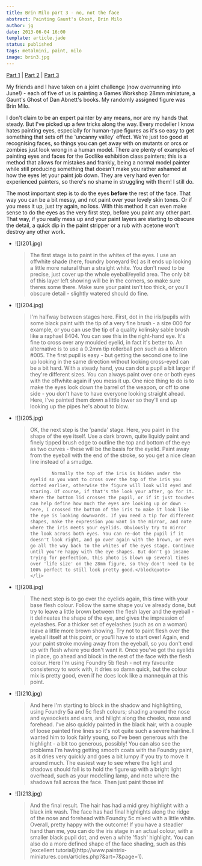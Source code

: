 ```yaml
---
title: Brin Milo part 3 - no, not the face
abstract: Painting Gaunt's Ghost, Brin Milo
author: jg
date: 2013-06-04 16:00
template: article.jade
status: published
tags: metalmini, paint, milo
image: brin3.jpg
---
```

[Part 1](../brin-milo-1/) | [Part 2](../brin-milo-2/) |  [Part 3](../brin-milo-3/)

My friends and I have taken on a joint challenge (now overrunning into June!) - each of five of us is painting a Games Workshop 28mm miniature, a Gaunt's Ghost of Dan Abnett's books. My randomly assigned figure was Brin Milo.

I don't claim to be an expert painter by any means, nor are my hands that steady. But I've picked up a few tricks along the way. Every modeller I know hates painting eyes, especially for human-type figures as it's so easy to get something that sets off the 'uncanny valley' effect. We're just too good at recognising faces, so things you can get away with on mutants or orcs or zombies just look wrong in a human model. There are plenty of examples of painting eyes and faces for the Godlike exhibition class painters; this is a method that allows for mistakes and frankly, being a normal model painter while still producing something that doesn't make you rather ashamed at how the eyes let your paint job down. They are very hard even for experienced painters, so there's no shame in struggling with them! I still do.

<span class="more"></span>

The most important step is to do the eyes <strong>before</strong> the rest of the face. That way you can be a bit messy, and not paint over your lovely skin tones. Or if you mess it up, just try again, no loss. With this method it can even make sense to do the eyes as the very first step, before you paint any other part. That way, if you really mess up and your paint layers are starting to obscure the detail, a quick dip in the paint stripper or a rub with acetone won't destroy any other work. 

<ul class="small-block-grid-1 large-block-grid-3">
	<li>![](201.jpg)
		<blockquote>The first stage is to paint in the whites of the eyes. I use an offwhite shade (here, foundry boneyard 9c) as it ends up looking a little more natural than a straight white. You don't need to be precise, just cover up the whole eyeball/eyelid area. The only bit of this layer left showing will be in the corners, so make sure theres some there. Make sure your paint isn't too thick, or you'll obscure detail - slightly watered should do fine.</blockquote>
	</li>
	<li>![](204.jpg)
		<blockquote>I'm halfway between stages here. First, dot in the iris/pupils with some black paint with the tip of a very fine brush - a size 000 for example, or you can use the tip of a quality kolinsky sable brush like a raphael 8404. You can see this in the right-hand eye. It's fine to cross over any moulded eyelid, in fact it's better to. An alternative is to use a 0.2mm tip rollerball pen such as a Micron #005. The first pupil is easy - but getting the second one to line up looking in the same direction without looking cross-eyed can be a bit hard. With a steady hand, you can dot a pupil a bit larger if they're different sizes. You can always paint over one or both eyes with the offwhite again if you mess it up. One nice thing to do is to make the eyes look down the barrel of the weapon, or off to one side - you don't have to have everyone looking straight ahead. Here, I've painted them down a little lower so they'll end up looking up the pipes he's about to blow. </blockquote>
	</li>
	<li>![](205.jpg)
		<blockquote>OK, the next step is the 'panda' stage. Here, you paint in the shape of the eye itself. Use a dark brown, quite liquidy paint and finely tipped brush edge to outline the top and bottom of the eye as two curves - these will be the basis for the eyelid. Paint away from the eyeball with the end of the stroke, so you get a nice clean line instead of a smudge.

			Normally the top of the iris is hidden under the eyelid so you want to cross over the top of the iris you dotted earlier, otherwise the figure will look wild eyed and staring. Of course, if that's the look your after, go for it. Where the bottom lid crosses the pupil, or if it just touches can help define how much the eyes are looking up or down - here, I crossed the bottom of the iris to make it look like the eye is looking downwards. If you need a tip for different shapes, make the expression you want in the mirror, and note where the iris meets your eyelids. Obviously try to mirror the look across both eyes. You can re-dot the pupil if it doesn't look right, and go over again with the brown, or even go all the way back to the whites of the eyes stage. Continue until you're happy with the eye shapes. But don't go insane trying for perfection, this photo is blown up several times over 'life size' on the 28mm figure, so they don't need to be 100% perfect to still look pretty good.</blockquote>
	</li>
</ul>

<ul class="small-block-grid-1 large-block-grid-3">
		<li>![](208.jpg)
		<blockquote>The next step is to go over the eyelids again, this time with your base flesh colour. Follow the same shape you've already done, but try to leave a little brown between the flesh layer and the eyeball - it delineates the shape of the eye, and gives the impression of eyelashes. For a thicker set of eyelashes (such as on a woman) leave a little more brown showing. Try not to paint flesh over the eyeball itself at this point, or you'll have to start over! Again, end your paint stroke moving away from the eyeball, so you don't end up with flesh where you don't want it. Once you've got the eyelids in place, go ahead and block in the rest of the face with the flesh colour. Here I'm using Foundry 5b flesh - not my favourite consistency to work with, it dries so damn quick, but the colour mix is pretty good, even if he does look like a mannequin at this point.</blockquote>
	</li>
	<li>![](210.jpg)
		<blockquote>And here I'm starting to block in the shadow and highlighting, using Foundry 5a and 5c flesh colours; shading around the nose and eyesockets and ears, and hilight along the cheeks, nose and forehead. I've also quickly painted in the black hair, with a couple of loose painted fine lines so it's not quite such a severe hairline. I wanted him to look fairly young, so I've been generous with the highlight - a bit too generous, possibly! You can also see the problems I'm having getting smooth coats with the Foundry paint, as it dries very quickly and goes a bit lumpy if you try to move it around much. The easiest way to see where the light and shadows should fall is to hold the figure up with a bright light overhead, such as your modelling lamp, and note where the shadows fall across the face. Then just paint those in!</blockquote>
	</li>
	<li>![](213.jpg)
		<blockquote>And the final result. The hair has had a mid grey highlight with a black ink wash. The face has had final highlights along the ridge of the nose and forehead with Foundry 5c mixed with a little white. Overall, pretty happy with the outcome! If you have a steadier hand than me, you can do the iris stage in an actual colour, with a smaller black pupil dot, and even a white 'flash' highlight. You can also do a more defined shape of the face shading, such as this [excellent tutorial](http://www.paintrix-miniatures.com/articles.php?&art=7&page=1).</blockquote>
	</li>
</ul>
